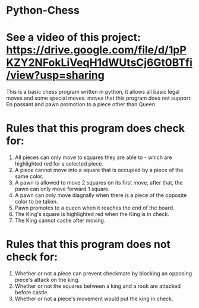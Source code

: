 # Python-Chess
# See a video of this project: https://drive.google.com/file/d/1pPKZY2NFokLiVeqH1dWUtsCj6Gt0BTfi/view?usp=sharing
This is a basic chess program written in python, it allows all basic legal moves and some special moves.
moves that this program does not support: En passant and pawn promotion to a piece other than Queen.
# Rules that this program does check for:
  1. All pieces can only move to squares they are able to - which are highlighted red for a selected piece.
  2. A piece cannot move into a square that is occupied by a piece of the same color.
  3. A pawn is allowed to move 2 squares on its first move, after that, the pawn can only move forward 1 square.
  4. A pawn can only move diagnally when there is a piece of the opposite color to be taken.
  5. Pawn promotes to a queen when it reaches the end of the board.
  6. The King's square is highlighted red when the King is in check.
  7. The King cannot castle after moving.
# Rules that this program does not check for:
  1. Whether or not a piece can prevent checkmate by blocking an opposing piece's attack on the king.
  3. Whether or not the squares between a king and a rook are attacked before castle.
  4. Whether or not a piece's movement would put the king in check.
